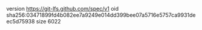 version https://git-lfs.github.com/spec/v1
oid sha256:03471899fd4b082ee7a9249e014dd399bee07a5716e5757ca9931deec5d75938
size 6022

